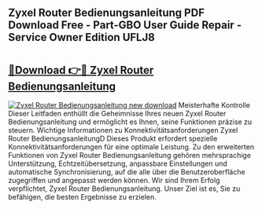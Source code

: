 ## Zyxel Router Bedienungsanleitung PDF Download Free - Part-GBO User Guide Repair - Service Owner Edition UFLJ8

# <h2><a href="http://df0841l.blite.top/?on=Zyxel+Router+Bedienungsanleitung">🔗Download 👉🔴 Zyxel Router Bedienungsanleitung</a></h2>

[![Zyxel Router Bedienungsanleitung new download](https://i.imgur.com/lujVjoI.png)](http://df0841l.blite.top/?on=Zyxel+Router+Bedienungsanleitung)
Meisterhafte Kontrolle Dieser Leitfaden enthüllt die Geheimnisse Ihres neuen Zyxel Router Bedienungsanleitung und ermöglicht es Ihnen, seine Funktionen präzise zu steuern. Wichtige Informationen zu Konnektivitätsanforderungen Zyxel Router BedienungsanleitungD Dieses Produkt erfordert spezielle Konnektivitätsanforderungen für eine optimale Leistung. Zu den erweiterten Funktionen von Zyxel Router Bedienungsanleitung gehören mehrsprachige Unterstützung, Echtzeitübersetzung, anpassbare Einstellungen und automatische Synchronisierung, auf die alle über die Benutzeroberfläche zugegriffen und angepasst werden können. Wir sind Ihrem Erfolg verpflichtet, Zyxel Router Bedienungsanleitung. Unser Ziel ist es, Sie zu befähigen, die besten Ergebnisse zu erzielen.
